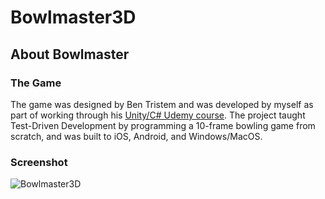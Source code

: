 # Bowlmaster3D

## About Bowlmaster

### The Game
The game was designed by Ben Tristem and was developed by myself as part of working through his [Unity/C# Udemy course](https://www.udemy.com/unitycourse/learn/v4/overview). The project taught Test-Driven Development by programming a 10-frame bowling game from scratch, and was built to iOS, Android, and Windows/MacOS.

### Screenshot
![Bowlmaster3D](https://user-images.githubusercontent.com/20494455/43109406-b31fbd24-8eb4-11e8-8171-441bf19a5c46.png)
